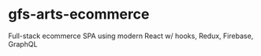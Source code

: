 # gfs-arts-ecommerce
Full-stack ecommerce SPA using modern React w/ hooks, Redux, Firebase, GraphQL
